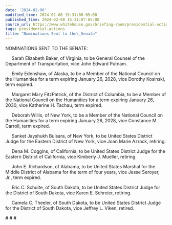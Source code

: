 ```yaml
---
date: '2024-02-08'
modified_time: 2024-02-08 15:31:08-05:00
published_time: 2024-02-08 15:31:07-05:00
source_url: https://www.whitehouse.gov/briefing-room/presidential-actions/2024/02/08/nominations-sent-to-the-senate-137/
tags: presidential-actions
title: "Nominations Sent to the\_Senate"
---
```

 
NOMINATIONS SENT TO THE SENATE:

     Sarah Elizabeth Baker, of Virginia, to be General Counsel of the
Department of Transportation, vice John Edward Putnam.

     Emily Edenshaw, of Alaska, to be a Member of the National Council
on the Humanities for a term expiring January 26, 2028, vice Dorothy
Kosinski, term expired.

     Margaret Mary FitzPatrick, of the District of Columbia, to be a
Member of the National Council on the Humanities for a term expiring
January 26, 2030, vice Katherine H. Tachau, term expired.

     Deborah Willis, of New York, to be a Member of the National Council
on the Humanities for a term expiring January 26, 2028, vice Constance
M. Carroll, term expired.

     Sanket Jayshukh Bulsara, of New York, to be United States District
Judge for the Eastern District of New York, vice Joan Marie Azrack,
retiring.

     Dena M. Coggins, of California, to be United States District Judge
for the Eastern District of California, vice Kimberly J. Mueller,
retiring.

     John E. Richardson, of Alabama, to be United States Marshal for the
Middle District of Alabama for the term of four years, vice Jesse
Seroyer, Jr., term expired.

     Eric C. Schulte, of South Dakota, to be United States District
Judge for the District of South Dakota, vice Karen E. Schreier,
retiring.

     Camela C. Theeler, of South Dakota, to be United States District
Judge for the District of South Dakota, vice Jeffrey L. Viken, retired.

\# \# \#
